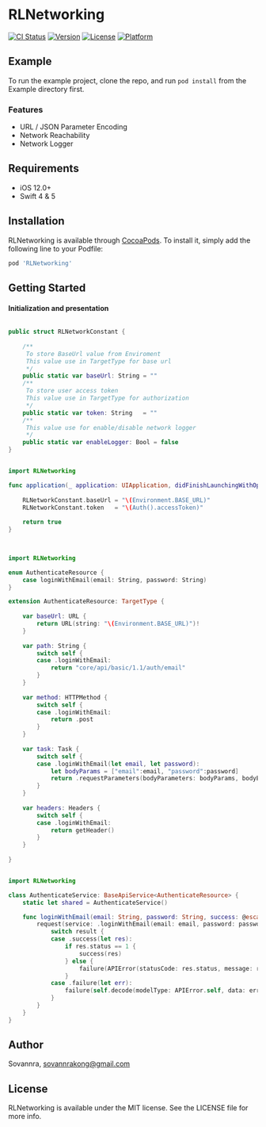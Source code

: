 # RLNetworking

[![CI Status](https://img.shields.io/travis/Sovannra/RLNetworking.svg?style=flat)](https://travis-ci.org/Sovannra/RLNetworking)
[![Version](https://img.shields.io/cocoapods/v/RLNetworking.svg?style=flat)](https://cocoapods.org/pods/RLNetworking)
[![License](https://img.shields.io/cocoapods/l/RLNetworking.svg?style=flat)](https://cocoapods.org/pods/RLNetworking)
[![Platform](https://img.shields.io/cocoapods/p/RLNetworking.svg?style=flat)](https://cocoapods.org/pods/RLNetworking)

## Example

To run the example project, clone the repo, and run `pod install` from the Example directory first.

### Features
* URL / JSON Parameter Encoding
* Network Reachability
* Network Logger

## Requirements
* iOS 12.0+
* Swift 4 & 5

## Installation

RLNetworking is available through [CocoaPods](https://cocoapods.org). To install
it, simply add the following line to your Podfile:

```ruby
pod 'RLNetworking'
```
## Getting Started
#### Initialization and presentation

```swift

public struct RLNetworkConstant {
    
    /**
     To store BaseUrl value from Enviroment
     This value use in TargetType for base url
     */
    public static var baseUrl: String = ""
    /**
     To store user access token
     This value use in TargetType for authorization
     */
    public static var token: String   = ""
    /**
     This value use for enable/disable network logger
     */
    public static var enableLogger: Bool = false
}

```
```swift

import RLNetworking

func application(_ application: UIApplication, didFinishLaunchingWithOptions launchOptions: [UIApplicationLaunchOptionsKey: Any]?) -> Bool {
        
    RLNetworkConstant.baseUrl = "\(Environment.BASE_URL)"
    RLNetworkConstant.token   = "\(Auth().accessToken)"
        
    return true
}
    
```
```swift

import RLNetworking

enum AuthenticateResource {
    case loginWithEmail(email: String, password: String)
}

extension AuthenticateResource: TargetType {
    
    var baseUrl: URL {
        return URL(string: "\(Environment.BASE_URL)")!
    }
    
    var path: String {
        switch self {
        case .loginWithEmail:
            return "core/api/basic/1.1/auth/email"
        }
    }
    
    var method: HTTPMethod {
        switch self {
        case .loginWithEmail:
            return .post
        }
    }
    
    var task: Task {
        switch self {
        case .loginWithEmail(let email, let password):
            let bodyParams = ["email":email, "password":password]
            return .requestParameters(bodyParameters: bodyParams, bodyEncoding: .jsonEncoding, urlParameters: nil)
        }
    }
    
    var headers: Headers {
        switch self {
        case .loginWithEmail:
            return getHeader()
        }
    }
    
}

```
```swift

import RLNetworking

class AuthenticateService: BaseApiService<AuthenticateResource> {
    static let shared = AuthenticateService()

    func loginWithEmail(email: String, password: String, success: @escaping(LoginModel) -> Void, failure: @escaping(APIError?) -> Void) {
        request(service: .loginWithEmail(email: email, password: password), model: LoginModel.self) { result in
            switch result {
            case .success(let res):
                if res.status == 1 {
                    success(res)
                } else {
                    failure(APIError(statusCode: res.status, message: res.message))
                }
            case .failure(let err):
                failure(self.decode(modelType: APIError.self, data: err))
            }
        }
    }
}

```

## Author

Sovannra, sovannrakong@gmail.com

## License

RLNetworking is available under the MIT license. See the LICENSE file for more info.
